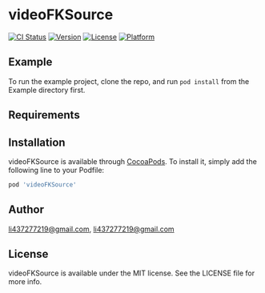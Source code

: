 # videoFKSource

[![CI Status](https://img.shields.io/travis/li437277219@gmail.com/videoFKSource.svg?style=flat)](https://travis-ci.org/li437277219@gmail.com/videoFKSource)
[![Version](https://img.shields.io/cocoapods/v/videoFKSource.svg?style=flat)](https://cocoapods.org/pods/videoFKSource)
[![License](https://img.shields.io/cocoapods/l/videoFKSource.svg?style=flat)](https://cocoapods.org/pods/videoFKSource)
[![Platform](https://img.shields.io/cocoapods/p/videoFKSource.svg?style=flat)](https://cocoapods.org/pods/videoFKSource)

## Example

To run the example project, clone the repo, and run `pod install` from the Example directory first.

## Requirements

## Installation

videoFKSource is available through [CocoaPods](https://cocoapods.org). To install
it, simply add the following line to your Podfile:

```ruby
pod 'videoFKSource'
```

## Author

li437277219@gmail.com, li437277219@gmail.com

## License

videoFKSource is available under the MIT license. See the LICENSE file for more info.
